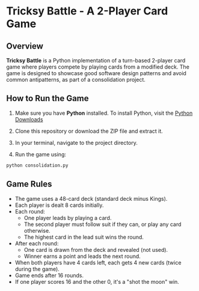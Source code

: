 # Tricksy Battle - A 2-Player Card Game

## Overview
**Tricksy Battle** is a Python implementation of a turn-based 2-player card game where players compete by playing cards from a modified deck. The game is designed to showcase good software design patterns and avoid common antipatterns, as part of a consolidation project.

## How to Run the Game
1. Make sure you have **Python** installed.
To install Python, visit the [Python Downloads](https://www.python.org/downloads)

2. Clone this repository or download the ZIP file and extract it.
3. In your terminal, navigate to the project directory.
4. Run the game using:
```bash
python consolidation.py
```

## Game Rules
- The game uses a 48-card deck (standard deck minus Kings).
- Each player is dealt 8 cards initially.
- Each round:
    - One player leads by playing a card.
    - The second player must follow suit if they can, or play any card otherwise.
    - The highest card in the lead suit wins the round.
- After each round:
    - One card is drawn from the deck and revealed (not used).
    - Winner earns a point and leads the next round.
- When both players have 4 cards left, each gets 4 new cards (twice during the game).
- Game ends after 16 rounds.
- If one player scores 16 and the other 0, it's a "shot the moon" win.